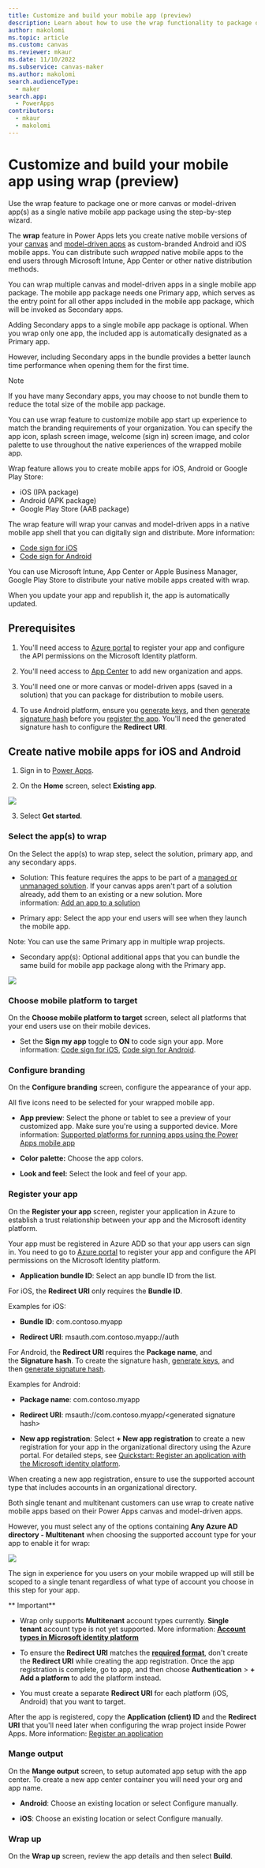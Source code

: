 ```yaml
---
title: Customize and build your mobile app (preview)
description: Learn about how to use the wrap functionality to package one or more canvas apps into a native mobile app package.
author: makolomi
ms.topic: article
ms.custom: canvas
ms.reviewer: mkaur
ms.date: 11/10/2022
ms.subservice: canvas-maker
ms.author: makolomi
search.audienceType: 
  - maker
search.app: 
  - PowerApps
contributors:
  - mkaur
  - makolomi
---
```


# Customize and build your mobile app using wrap (preview)

Use the wrap feature to package one or more canvas or model-driven app(s) as a single native mobile app package using the step-by-step wizard.

The **wrap** feature in Power Apps lets you create native mobile versions of your [canvas](https://learn.microsoft.com/en-us/power-apps/maker/canvas-apps/getting-started) and [model-driven apps](https://learn.microsoft.com/en-us/power-apps/maker/model-driven-apps/model-driven-app-overview) as custom-branded Android and iOS mobile apps. You can distribute such *wrapped* native mobile apps to the end users through Microsoft Intune, App Center or other native distribution methods.

You can wrap multiple canvas and model-driven apps in a single mobile app package. The mobile app package needs one Primary app, which serves as the entry point for all other apps included in the mobile app package, which will be invoked as Secondary apps.

Adding Secondary apps to a single mobile app package is optional. When you wrap only one app, the included app is automatically designated as a Primary app.

However, including Secondary apps in the bundle provides a better launch time performance when opening them for the first time.

> [!NOTE]
> If you have many Secondary apps, you may choose to not bundle them to reduce the total size of the mobile app package.

You can use wrap feature to customize mobile app start up experience to match the branding requirements of your organization. You can specify the app icon, splash screen image, welcome (sign in) screen image, and color palette to use throughout the native experiences of the wrapped mobile app.

Wrap feature allows you to create mobile apps for iOS, Android or Google Play Store:

- iOS (IPA package)
- Android (APK package)
- Google Play Store (AAB package)

The wrap feature will wrap your canvas and model-driven apps in a native mobile app shell that you can digitally sign and distribute. More information:

- [Code sign for iOS](code-sign-ios.md)
- [Code sign for Android](code-sign-android.md)

You can use Microsoft Intune, App Center or Apple Business Manager, Google Play Store to distribute your native mobile apps created with wrap.

When you update your app and republish it, the app is automatically updated.

## Prerequisites

1.  You'll need access to [<u>Azure portal</u>](https://portal.azure.com/) to register your app and configure the API permissions on the Microsoft Identity platform.

2.  You'll need access to [<u>App Center</u>](https://appcenter.ms/) to add new organization and apps.

3.  You'll need one or more canvas or model-driven apps (saved in a solution) that you can package for distribution to mobile users.

4.  To use Android platform, ensure you [<u>generate keys</u>](https://docs.microsoft.com/en-us/power-apps/maker/common/wrap/code-sign-android#generate-keys), and then [<u>generate signature hash</u>](https://docs.microsoft.com/en-us/power-apps/maker/common/wrap/code-sign-android#generate-signature-hash) before you [<u>register the app</u>](https://docs.microsoft.com/en-us/power-apps/maker/common/wrap/how-to#app-registration). You'll need the generated signature hash to configure the **Redirect URI**.

## Create native mobile apps for iOS and Android

1.  Sign in to [Power Apps](https://make.powerapp.com/).

2.  On the **Home** screen, select **Existing app**.

![](media/image1.emf)

3.  Select **Get started**.

### Select the app(s) to wrap

On the Select the app(s) to wrap step, select the solution, primary app, and any secondary apps.

- Solution: This feature requires the apps to be part of a [managed or unmanaged solution](https://learn.microsoft.com/en-us/power-platform/alm/solution-concepts-alm#managed-and-unmanaged-solutions). If your canvas apps aren't part of a solution already, add them to an existing or a new solution. More information: [Add an app to a solution](https://docs.microsoft.com/en-us/power-apps/maker/canvas-apps/add-app-solution#link-an-existing-canvas-app-to-a-solution)

-   Primary app: Select the app your end users will see when they launch the mobile app.

Note: You can use the same Primary app in multiple wrap projects.

-   Secondary app(s): Optional additional apps that you can bundle the same build for mobile app package along with the Primary app.

![](media/image2.emf)

### Choose mobile platform to target

On the **Choose mobile platform to target** screen, select all platforms that your end users use on their mobile devices.

-   Set the **Sign my app** toggle to **ON** to code sign your app. More information: [Code sign for iOS](https://docs.microsoft.com/en-us/power-apps/maker/common/wrap/code-sign-ios), [Code sign for Android](https://docs.microsoft.com/en-us/power-apps/maker/common/wrap/code-sign-android).

### Configure branding

On the **Configure branding** screen, configure the appearance of your app.

All five icons need to be selected for your wrapped mobile app.

- **App preview**: Select the phone or tablet to see a preview of your customized app. Make sure you're using a supported device. More information: [Supported platforms for running apps using the Power Apps mobile app](https://learn.microsoft.com/en-us/power-apps/limits-and-config#supported-platforms-for-running-apps-using-the-power-apps-mobile-app)

- **Color palette:** Choose the app colors.

- **Look and feel:** Select the look and feel of your app.

### Register your app

On the **Register your app** screen, register your application in Azure to establish a trust relationship between your app and the Microsoft identity platform.

Your app must be registered in Azure ADD so that your app users can sign in. You need to go to [Azure portal](https://portal.azure.com/) to register your app and configure the API permissions on the Microsoft Identity platform.

- **Application bundle ID**: Select an app bundle ID from the list.

For iOS, the **Redirect URI** only requires the **Bundle ID**.

Examples for iOS:

- **Bundle ID**: com.contoso.myapp

- **Redirect URI**: msauth.com.contoso.myapp://auth

For Android, the **Redirect URI** requires the **Package name**, and the **Signature hash**. To create the signature hash, [<u>generate keys</u>](https://docs.microsoft.com/en-us/power-apps/maker/common/wrap/code-sign-android#generate-keys), and then [<u>generate signature hash</u>](https://docs.microsoft.com/en-us/power-apps/maker/common/wrap/code-sign-android#generate-signature-hash).

Examples for Android:

- **Package name**: com.contoso.myapp

- **Redirect URI**: msauth://com.contoso.myapp/&lt;generated signature hash&gt;


- **New app registration**: Select **+ New app registration** to create a new registration for your app in the organizational directory using the Azure portal. For detailed steps, see [<u>Quickstart: Register an application with the Microsoft identity platform</u>](https://docs.microsoft.com/en-us/azure/active-directory/develop/quickstart-register-app).

When creating a new app registration, ensure to use the supported account type that includes accounts in an organizational directory.

Both single tenant and multitenant customers can use wrap to create native mobile apps based on their Power Apps canvas and model-driven apps.

However, you must select any of the options containing **Any Azure AD directory - Multitenant** when choosing the supported account type for your app to enable it for wrap:

![](media/image3.png)

The sign in experience for you users on your mobile wrapped up will still be scoped to a single tenant regardless of what type of account you choose in this step for your app.

** Important**

-   Wrap only supports **Multitenant** account types currently. **Single tenant** account type is not yet supported. More information: [**<u>Account types in Microsoft identity platform</u>**](https://docs.microsoft.com/en-us/azure/active-directory/develop/v2-supported-account-types)

-   To ensure the **Redirect URI** matches the [**<u>required format</u>**](https://docs.microsoft.com/en-us/power-apps/maker/common/wrap/how-to#redirect-uri-format), don't create the **Redirect URI** while creating the app registration. Once the app registration is complete, go to app, and then choose **Authentication** &gt; **+ Add a platform** to add the platform instead.

-   You must create a separate **Redirect URI** for each platform (iOS, Android) that you want to target.

After the app is registered, copy the **Application (client) ID** and the **Redirect URI** that you'll need later when configuring the wrap project inside Power Apps. More information: [<u>Register an application</u>](https://docs.microsoft.com/en-us/azure/active-directory/develop/quickstart-register-app#register-an-application)

### Mange output

On the **Mange output** screen, to setup automated app setup with the app center. To create a new app center container you will need your org and app name.

- **Android**: Choose an existing location or select Configure manually.

- **iOS**: Choose an existing location or select Configure manually.

### Wrap up

On the **Wrap up** screen, review the app details and then select **Build**.
